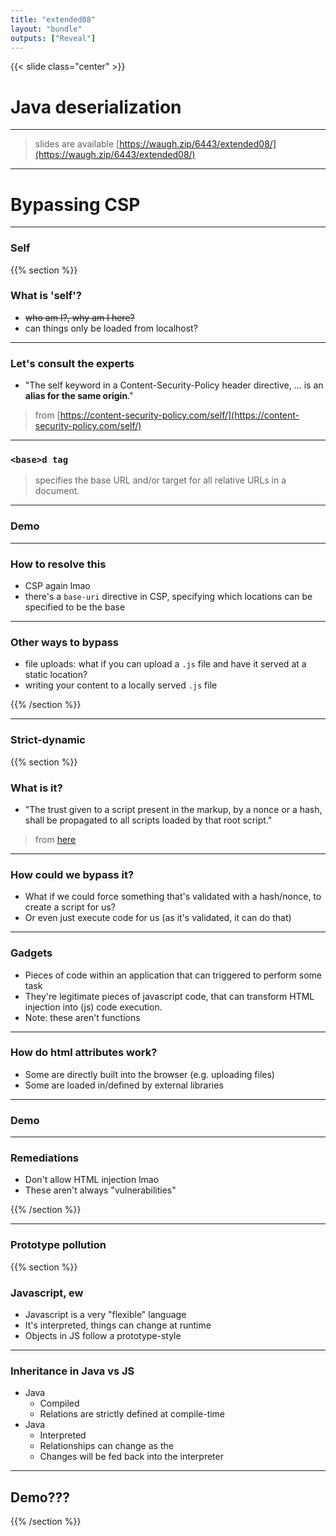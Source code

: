 ```yaml
---
title: "extended08"
layout: "bundle"
outputs: ["Reveal"]
---
```


{{< slide class="center" >}}
# Java deserialization

---

> slides are available [https://waugh.zip/6443/extended08/](https://waugh.zip/6443/extended08/)

---

# Bypassing CSP

---

### Self

{{% section %}}
### What is 'self'?
* ~~who am I?, why am I here?~~
* can things only be loaded from localhost?

---

### Let's consult the experts
* "The self keyword in a Content-Security-Policy header directive, ... is an **alias for the same origin**."

> from [https://content-security-policy.com/self/](https://content-security-policy.com/self/)

---

### `<base>d tag`
> specifies the base URL and/or target for all relative URLs in a document.

---

### Demo

---

### How to resolve this
* CSP again lmao
* there's a `base-uri` directive in CSP, specifying which locations can be specified to be the base

---

### Other ways to bypass
* file uploads: what if you can upload a `.js` file and have it served at a static location?
* writing your content to a locally served `.js` file

{{% /section %}}

---

### Strict-dynamic
{{% section %}}

### What is it?
* "The trust given to a script present in the markup, by a nonce or a hash, shall be propagated to all scripts loaded by that root script."

> from [here](https://developer.mozilla.org/en-US/docs/Web/HTTP/Headers/Content-Security-Policy/script-src#strict-dynamic)

---

### How could we bypass it?
* What if we could force something that's validated with a hash/nonce, to create a script for us?
* Or even just execute code for us (as it's validated, it can do that)

---

### Gadgets
* Pieces of code within an application that can triggered to perform some task
* They're legitimate pieces of javascript code, that can transform HTML injection into (js) code execution.
* Note: these aren't functions

---

### How do html attributes work?
* Some are directly built into the browser (e.g. uploading files)
* Some are loaded in/defined by external libraries

---

### Demo

---

### Remediations
* Don't allow HTML injection lmao
* These aren't always "vulnerabilities"

{{% /section %}}

---

### Prototype pollution
{{% section %}}

### Javascript, ew
* Javascript is a very "flexible" language
* It's interpreted, things can change at runtime
* Objects in JS follow a prototype-style

---

### Inheritance in Java vs JS
* Java
    * Compiled
    * Relations are strictly defined at compile-time
* Java
    * Interpreted
    * Relationships can change as the 
    * Changes will be fed back into the interpreter

---

## Demo???

{{% /section %}}
